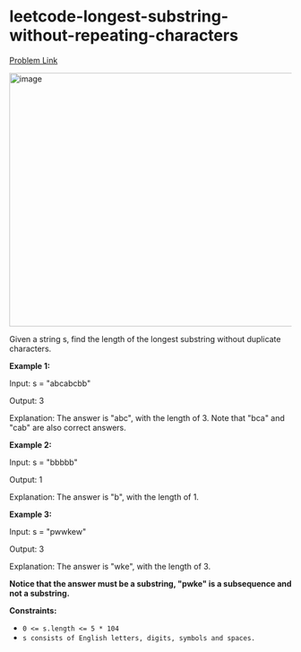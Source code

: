# leetcode-longest-substring-without-repeating-characters

[Problem Link](https://leetcode.com/problems/longest-substring-without-repeating-characters/description/)

<img width="739" height="453" alt="image" src="https://github.com/user-attachments/assets/6827306a-aa9c-4dd6-9806-cce031babec9" />


Given a string s, find the length of the longest substring without duplicate characters.
 
**Example 1:**

Input: s = "abcabcbb"

Output: 3

Explanation: The answer is "abc", with the length of 3. Note that "bca" and "cab" are also correct answers.

**Example 2:**

Input: s = "bbbbb"

Output: 1

Explanation: The answer is "b", with the length of 1.

**Example 3:**

Input: s = "pwwkew"

Output: 3

Explanation: The answer is "wke", with the length of 3.

**Notice that the answer must be a substring, "pwke" is a subsequence and not a substring.**
 

**Constraints:**

* `0 <= s.length <= 5 * 104`
* `s consists of English letters, digits, symbols and spaces.`
